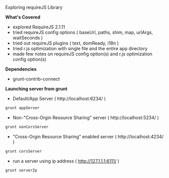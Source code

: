 Exploring requireJS Library

**What's Covered**
* explored RequireJS 2.1.11
* tried requireJS config options ( baseUrl, paths, shim, map, urlArgs, waitSeconds )
* tried out requireJS plugins ( text, domReady, i18n )
* tried r.js optimization with single file and the entire app directory
* made few notes on requireJS config option(s) and r.js optimization config option(s)

**Dependencies**
* grunt-contrib-connect

**Launching server from grunt**
* Default/App Server ( http://localhost:6234/ )
```bash
grunt appServer
```
* Non-"Cross-Orgin Resource Sharing" server  ( http://localhost:5234/ )
```bash
grunt nonCorsServer
```
* "Cross-Orgin Resource Sharing" enabled server  ( http://localhost:4234/ )
```bash
grunt corsServer
```
* run a server using ip address  ( http://127.1.1.1:6111/ )
```bash
grunt serverIp
```